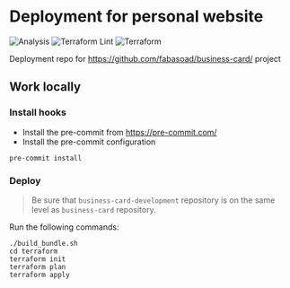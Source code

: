# Deployment for personal website

<!-- markdownlint-disable-next-line MD013 -->
![Analysis](https://github.com/fabasoad/business-card-deployment/workflows/Analysis/badge.svg)
![Terraform Lint](https://github.com/fabasoad/business-card-deployment/workflows/Terraform%20Lint/badge.svg)
![Terraform](https://github.com/fabasoad/business-card-deployment/workflows/Terraform/badge.svg)

Deployment repo for <https://github.com/fabasoad/business-card/> project

## Work locally

### Install hooks

- Install the pre-commit from <https://pre-commit.com/>
- Install the pre-commit configuration

```shell
pre-commit install
```

### Deploy

> Be sure that `business-card-development` repository is on the same level as
> `business-card` repository.

Run the following commands:

```shell
./build_bundle.sh
cd terraform
terraform init
terraform plan
terraform apply
```
